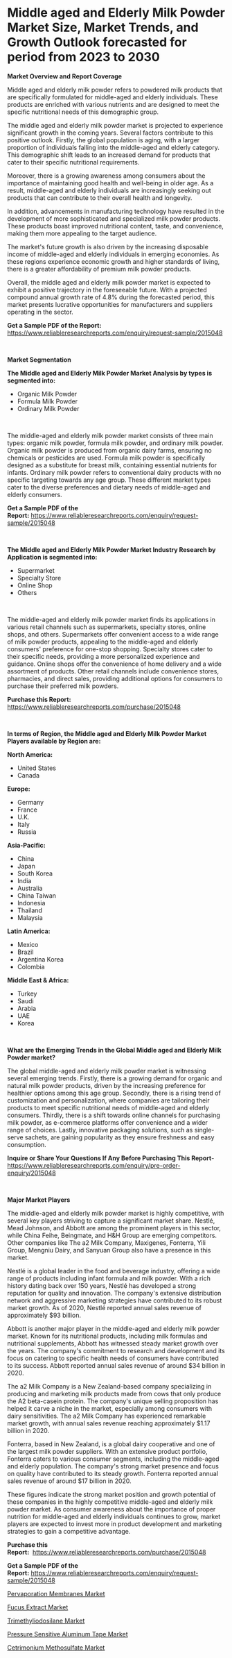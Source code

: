 <p><h1>Middle aged and Elderly Milk Powder Market Size, Market Trends, and Growth Outlook forecasted for period from 2023 to 2030</h1></p><p><strong>Market Overview and Report Coverage</strong></p>
<p><p>Middle aged and elderly milk powder refers to powdered milk products that are specifically formulated for middle-aged and elderly individuals. These products are enriched with various nutrients and are designed to meet the specific nutritional needs of this demographic group.</p><p>The middle aged and elderly milk powder market is projected to experience significant growth in the coming years. Several factors contribute to this positive outlook. Firstly, the global population is aging, with a larger proportion of individuals falling into the middle-aged and elderly category. This demographic shift leads to an increased demand for products that cater to their specific nutritional requirements.</p><p>Moreover, there is a growing awareness among consumers about the importance of maintaining good health and well-being in older age. As a result, middle-aged and elderly individuals are increasingly seeking out products that can contribute to their overall health and longevity.</p><p>In addition, advancements in manufacturing technology have resulted in the development of more sophisticated and specialized milk powder products. These products boast improved nutritional content, taste, and convenience, making them more appealing to the target audience.</p><p>The market's future growth is also driven by the increasing disposable income of middle-aged and elderly individuals in emerging economies. As these regions experience economic growth and higher standards of living, there is a greater affordability of premium milk powder products.</p><p>Overall, the middle aged and elderly milk powder market is expected to exhibit a positive trajectory in the foreseeable future. With a projected compound annual growth rate of 4.8% during the forecasted period, this market presents lucrative opportunities for manufacturers and suppliers operating in the sector.</p></p>
<p><strong>Get a Sample PDF of the Report:</strong> <a href="https://www.reliableresearchreports.com/enquiry/request-sample/2015048">https://www.reliableresearchreports.com/enquiry/request-sample/2015048</a></p>
<p>&nbsp;</p>
<p><strong>Market Segmentation</strong></p>
<p><strong>The Middle aged and Elderly Milk Powder Market Analysis by types is segmented into:</strong></p>
<p><ul><li>Organic Milk Powder</li><li>Formula Milk Powder</li><li>Ordinary Milk Powder</li></ul></p>
<p>&nbsp;</p>
<p><p>The middle-aged and elderly milk powder market consists of three main types: organic milk powder, formula milk powder, and ordinary milk powder. Organic milk powder is produced from organic dairy farms, ensuring no chemicals or pesticides are used. Formula milk powder is specifically designed as a substitute for breast milk, containing essential nutrients for infants. Ordinary milk powder refers to conventional dairy products with no specific targeting towards any age group. These different market types cater to the diverse preferences and dietary needs of middle-aged and elderly consumers.</p></p>
<p><strong>Get a Sample PDF of the Report:</strong>&nbsp;<a href="https://www.reliableresearchreports.com/enquiry/request-sample/2015048">https://www.reliableresearchreports.com/enquiry/request-sample/2015048</a></p>
<p>&nbsp;</p>
<p><strong>The Middle aged and Elderly Milk Powder Market Industry Research by Application is segmented into:</strong></p>
<p><ul><li>Supermarket</li><li>Specialty Store</li><li>Online Shop</li><li>Others</li></ul></p>
<p>&nbsp;</p>
<p><p>The middle-aged and elderly milk powder market finds its applications in various retail channels such as supermarkets, specialty stores, online shops, and others. Supermarkets offer convenient access to a wide range of milk powder products, appealing to the middle-aged and elderly consumers' preference for one-stop shopping. Specialty stores cater to their specific needs, providing a more personalized experience and guidance. Online shops offer the convenience of home delivery and a wide assortment of products. Other retail channels include convenience stores, pharmacies, and direct sales, providing additional options for consumers to purchase their preferred milk powders.</p></p>
<p><strong>Purchase this Report:</strong>&nbsp; <a href="https://www.reliableresearchreports.com/purchase/2015048">https://www.reliableresearchreports.com/purchase/2015048</a></p>
<p>&nbsp;</p>
<p><strong>In terms of Region, the Middle aged and Elderly Milk Powder Market Players available by Region are:</strong></p>
<p>
    <p> <strong> North America: </strong>
        <ul>
            <li>United States</li>
            <li>Canada</li>
        </ul>
        </p> 
    <p> <strong> Europe: </strong>
        <ul>
            <li>Germany</li>
            <li>France</li>
            <li>U.K.</li>
            <li>Italy</li>
            <li>Russia</li>
        </ul>
        </p> 
    <p> <strong> Asia-Pacific: </strong>
        <ul>
            <li>China</li>
            <li>Japan</li>
            <li>South Korea</li>
            <li>India</li>
            <li>Australia</li>
            <li>China Taiwan</li>
            <li>Indonesia</li>
            <li>Thailand</li>
            <li>Malaysia</li>
        </ul>
        </p> 
    <p> <strong> Latin America: </strong>
        <ul>
            <li>Mexico</li>
            <li>Brazil</li>
            <li>Argentina Korea</li>
            <li>Colombia</li>
        </ul>
        </p> 
    <p> <strong> Middle East & Africa: </strong>
        <ul>
            <li>Turkey</li>
            <li>Saudi</li>
            <li>Arabia</li>
            <li>UAE</li>
            <li>Korea</li>
        </ul>
    </p>
    </p>
<p>&nbsp;</p>
<p><strong>What are the Emerging Trends in the Global Middle aged and Elderly Milk Powder market?</strong></p>
<p><p>The global middle-aged and elderly milk powder market is witnessing several emerging trends. Firstly, there is a growing demand for organic and natural milk powder products, driven by the increasing preference for healthier options among this age group. Secondly, there is a rising trend of customization and personalization, where companies are tailoring their products to meet specific nutritional needs of middle-aged and elderly consumers. Thirdly, there is a shift towards online channels for purchasing milk powder, as e-commerce platforms offer convenience and a wider range of choices. Lastly, innovative packaging solutions, such as single-serve sachets, are gaining popularity as they ensure freshness and easy consumption.</p></p>
<p><strong>Inquire or Share Your Questions If Any Before Purchasing This Report</strong>- <a href="https://www.reliableresearchreports.com/enquiry/pre-order-enquiry/2015048">https://www.reliableresearchreports.com/enquiry/pre-order-enquiry/2015048</a></p>
<p>&nbsp;</p>
<p><strong>Major Market Players</strong></p>
<p><p>The middle-aged and elderly milk powder market is highly competitive, with several key players striving to capture a significant market share. Nestlé, Mead Johnson, and Abbott are among the prominent players in this sector, while China Feihe, Beingmate, and H&H Group are emerging competitors. Other companies like The a2 Milk Company, Maxigenes, Fonterra, Yili Group, Mengniu Dairy, and Sanyuan Group also have a presence in this market.</p><p>Nestlé is a global leader in the food and beverage industry, offering a wide range of products including infant formula and milk powder. With a rich history dating back over 150 years, Nestlé has developed a strong reputation for quality and innovation. The company's extensive distribution network and aggressive marketing strategies have contributed to its robust market growth. As of 2020, Nestlé reported annual sales revenue of approximately $93 billion.</p><p>Abbott is another major player in the middle-aged and elderly milk powder market. Known for its nutritional products, including milk formulas and nutritional supplements, Abbott has witnessed steady market growth over the years. The company's commitment to research and development and its focus on catering to specific health needs of consumers have contributed to its success. Abbott reported annual sales revenue of around $34 billion in 2020.</p><p>The a2 Milk Company is a New Zealand-based company specializing in producing and marketing milk products made from cows that only produce the A2 beta-casein protein. The company's unique selling proposition has helped it carve a niche in the market, especially among consumers with dairy sensitivities. The a2 Milk Company has experienced remarkable market growth, with annual sales revenue reaching approximately $1.17 billion in 2020.</p><p>Fonterra, based in New Zealand, is a global dairy cooperative and one of the largest milk powder suppliers. With an extensive product portfolio, Fonterra caters to various consumer segments, including the middle-aged and elderly population. The company's strong market presence and focus on quality have contributed to its steady growth. Fonterra reported annual sales revenue of around $17 billion in 2020.</p><p>These figures indicate the strong market position and growth potential of these companies in the highly competitive middle-aged and elderly milk powder market. As consumer awareness about the importance of proper nutrition for middle-aged and elderly individuals continues to grow, market players are expected to invest more in product development and marketing strategies to gain a competitive advantage.</p></p>
<p><strong>Purchase this Report:</strong>&nbsp;&nbsp;<a href="https://www.reliableresearchreports.com/purchase/2015048">https://www.reliableresearchreports.com/purchase/2015048</a></p>
<p></p>
<p><strong>Get a Sample PDF of the Report:</strong>&nbsp;<a href="https://www.reliableresearchreports.com/enquiry/request-sample/2015048">https://www.reliableresearchreports.com/enquiry/request-sample/2015048</a></p>
<p><p><a href="https://medium.com/@amaliarobel/decoding-pervaporation-membranes-market-metrics-market-share-trends-and-growth-patterns-10d0c28ea80b">Pervaporation Membranes Market</a></p><p><a href="https://medium.com/@graycehuels/fucus-extract-market-insights-into-market-cagr-market-trends-and-growth-strategies-8306935aa97b">Fucus Extract Market</a></p><p><a href="https://medium.com/@maxinefeest1904/trimethyliodosilane-market-trends-forecast-and-competitive-analysis-to-2030-5cd7abf51eb0">Trimethyliodosilane Market</a></p><p><a href="https://medium.com/@cullenblick/pressure-sensitive-aluminum-tape-market-comprehensive-assessment-by-type-application-and-1db3ea93048c">Pressure Sensitive Aluminum Tape Market</a></p><p><a href="https://medium.com/@justicelang2023/cetrimonium-methosulfate-market-furnishes-information-on-market-share-market-trends-and-market-31ce15e86cb8">Cetrimonium Methosulfate Market</a></p></p>